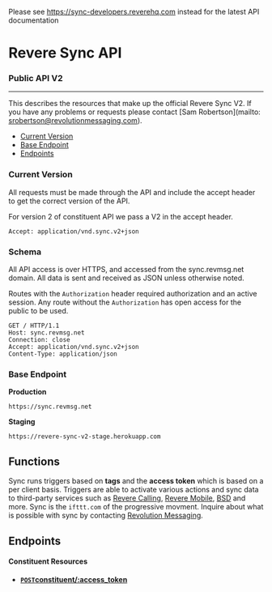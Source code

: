 Please see https://sync-developers.reverehq.com instead for the latest API documentation

# Revere Sync API

### Public API V2
***

This describes the resources that make up the official Revere Sync V2. If you have any problems or requests please contact [Sam Robertson](mailto: srobertson@revolutionmessaging.com).

- [Current Version](#current-version)
- [Base Endpoint](#base-endpoint)
- [Endpoints](#constituents)

### Current Version

All requests must be made through the API and include the accept header to get the correct version of the API.

For version 2 of constituent API we pass a V2 in the accept header.

``` 
Accept: application/vnd.sync.v2+json
```

### Schema

All API access is over HTTPS, and accessed from the sync.revmsg.net domain. All data is sent and received as JSON unless otherwise noted. 

Routes with the `Authorization` header required authorization and an active session. Any route without the `Authorization` has open access for the public to be used.

``` 
GET / HTTP/1.1
Host: sync.revmsg.net
Connection: close
Accept: application/vnd.sync.v2+json
Content-Type: application/json
```

### Base Endpoint

**Production**

``` 
https://sync.revmsg.net
```

**Staging**

```
https://revere-sync-v2-stage.herokuapp.com
```

## Functions
Sync runs triggers based on **tags** and the **access token** which is based on a per client basis. Triggers are able to activate various actions and sync data to third-party services such as [Revere Calling](https://revolutionmessaging.com/revere/calling), [Revere Mobile](https://revolutionmessaging.com/revere/mobile), [BSD](https://www.bluestatedigital.com/) and more. Sync is the `ifttt.com` of the progressive movment. Inquire about what is possible with sync by contacting [Revolution Messaging](https://revolutionmessaging.com).

## Endpoints

#### Constituent Resources

- **[<code>POST</code>constituent/:access_token](https://github.com/revolution-messaging/revere-sync-api/blob/master/endpoints/constituents/POST_Constituent.md)**
